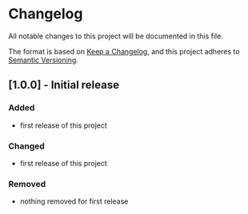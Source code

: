 # Changelog

All notable changes to this project will be documented in this file.

The format is based on [Keep a Changelog](https://keepachangelog.com/en/1.1.0/),
and this project adheres to [Semantic Versioning](https://semver.org/spec/v2.0.0.html).

<!-- <START NEW CHANGELOG ENTRY> -->

<!-- <END NEW CHANGELOG ENTRY> -->

## [1.0.0] - Initial release

### Added

- first release of this project

### Changed

- first release of this project

### Removed

- nothing removed for first release
